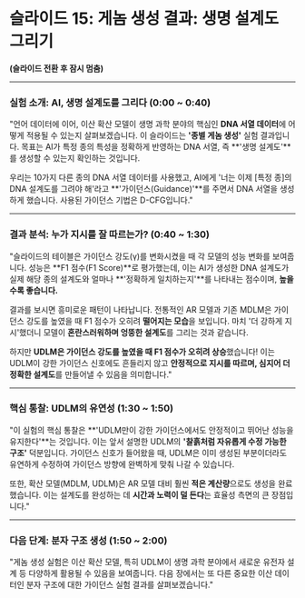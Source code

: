 # 슬라이드 15: 게놈 생성 결과: 생명 설계도 그리기

**(슬라이드 전환 후 잠시 멈춤)**

---

### **실험 소개: AI, 생명 설계도를 그리다 (0:00 ~ 0:40)**

"언어 데이터에 이어, 이산 확산 모델이 생명 과학 분야의 핵심인 **DNA 서열 데이터**에 어떻게 적용될 수 있는지 살펴보겠습니다. 이 슬라이드는 **'종별 게놈 생성'** 실험 결과입니다. 목표는 AI가 특정 종의 특성을 정확하게 반영하는 DNA 서열, 즉 **'생명 설계도'**를 생성할 수 있는지 확인하는 것입니다.

우리는 10가지 다른 종의 DNA 서열 데이터를 사용했고, AI에게 '너는 이제 [특정 종]의 DNA 설계도를 그려야 해'라고 **'가이던스(Guidance)'**를 주면서 DNA 서열을 생성하게 했습니다. 사용된 가이던스 기법은 D-CFG입니다."

---

### **결과 분석: 누가 지시를 잘 따르는가? (0:40 ~ 1:30)**

"슬라이드의 테이블은 가이던스 강도(γ)를 변화시켰을 때 각 모델의 성능 변화를 보여줍니다. 성능은 **F1 점수(F1 Score)**로 평가했는데, 이는 AI가 생성한 DNA 설계도가 실제 해당 종의 설계도와 얼마나 **'정확하게 일치하는지'**를 나타내는 점수이며, **높을수록 좋습니다.**

결과를 보시면 흥미로운 패턴이 나타납니다. 전통적인 AR 모델과 기존 MDLM은 가이던스 강도를 높였을 때 F1 점수가 오히려 **떨어지는 모습**을 보입니다. 마치 '더 강하게 지시'했더니 모델이 **혼란스러워하며 엉뚱한 설계도**를 그리는 것과 같습니다.

하지만 **UDLM은 가이던스 강도를 높였을 때 F1 점수가 오히려 상승**했습니다! 이는 UDLM이 강한 가이던스 신호에도 흔들리지 않고 **안정적으로 지시를 따르며, 심지어 더 정확한 설계도**를 만들어낼 수 있음을 의미합니다."

---

### **핵심 통찰: UDLM의 유연성 (1:30 ~ 1:50)**

"이 실험의 핵심 통찰은 **'UDLM만이 강한 가이던스에서도 안정적이고 뛰어난 성능을 유지한다'**는 것입니다. 이는 앞서 설명한 UDLM의 **'찰흙처럼 자유롭게 수정 가능한 구조'** 덕분입니다. 가이던스 신호가 들어왔을 때, UDLM은 이미 생성된 부분이더라도 유연하게 수정하여 가이던스 방향에 완벽하게 맞춰 나갈 수 있습니다.

또한, 확산 모델(MDLM, UDLM)은 AR 모델 대비 훨씬 **적은 계산량**으로도 생성을 완료했습니다. 이는 설계도를 완성하는 데 **시간과 노력이 덜 든다**는 효율성 측면의 큰 장점입니다."

---

### **다음 단계: 분자 구조 생성 (1:50 ~ 2:00)**

"게놈 생성 실험은 이산 확산 모델, 특히 UDLM이 생명 과학 분야에서 새로운 유전자 설계 등 다양하게 활용될 수 있음을 보여줍니다. 다음 장에서는 또 다른 중요한 이산 데이터인 분자 구조에 대한 가이던스 실험 결과를 살펴보겠습니다."
